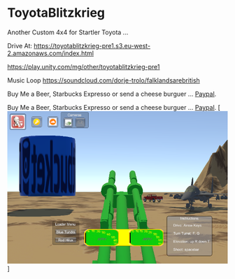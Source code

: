 # ToyotaBlitzkrieg
Another Custom 4x4 for Startler Toyota ...

Drive At:
https://toyotablitzkrieg-pre1.s3.eu-west-2.amazonaws.com/index.html

https://play.unity.com/mg/other/toyotablitzkrieg-pre1

Music Loop
https://soundcloud.com/dorje-trolo/falklandsarebritish

Buy Me a Beer, Starbucks Expresso or send a cheese burguer ... [Paypal](https://www.paypal.me/gospelOfLuke/25).


Buy Me a Beer, Starbucks Expresso or send a cheese burguer ... [Paypal](https://www.paypal.me/gospelOfLuke/25).
[![EVERGREEN CONTAINER](https://raw.githubusercontent.com/rgarro/ToyotaBlitzkrieg/master/hilux.png)]
